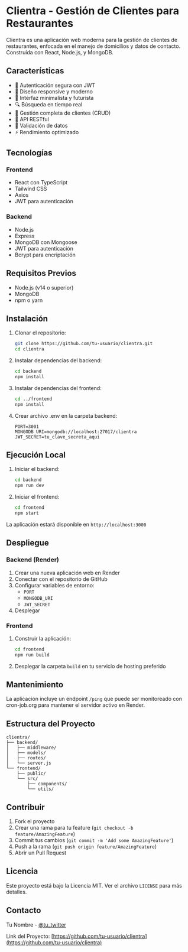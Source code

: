 # Clientra - Gestión de Clientes para Restaurantes

Clientra es una aplicación web moderna para la gestión de clientes de restaurantes, enfocada en el manejo de domicilios y datos de contacto. Construida con React, Node.js, y MongoDB.

## Características

- 🔐 Autenticación segura con JWT
- 📱 Diseño responsive y moderno
- 🎨 Interfaz minimalista y futurista
- 🔍 Búsqueda en tiempo real
- 📝 Gestión completa de clientes (CRUD)
- 🚀 API RESTful
- 🎯 Validación de datos
- ⚡ Rendimiento optimizado

## Tecnologías

### Frontend
- React con TypeScript
- Tailwind CSS
- Axios
- JWT para autenticación

### Backend
- Node.js
- Express
- MongoDB con Mongoose
- JWT para autenticación
- Bcrypt para encriptación

## Requisitos Previos

- Node.js (v14 o superior)
- MongoDB
- npm o yarn

## Instalación

1. Clonar el repositorio:
   ```bash
   git clone https://github.com/tu-usuario/clientra.git
   cd clientra
   ```

2. Instalar dependencias del backend:
   ```bash
   cd backend
   npm install
   ```

3. Instalar dependencias del frontend:
   ```bash
   cd ../frontend
   npm install
   ```

4. Crear archivo .env en la carpeta backend:
   ```
   PORT=3001
   MONGODB_URI=mongodb://localhost:27017/clientra
   JWT_SECRET=tu_clave_secreta_aqui
   ```

## Ejecución Local

1. Iniciar el backend:
   ```bash
   cd backend
   npm run dev
   ```

2. Iniciar el frontend:
   ```bash
   cd frontend
   npm start
   ```

La aplicación estará disponible en `http://localhost:3000`

## Despliegue

### Backend (Render)

1. Crear una nueva aplicación web en Render
2. Conectar con el repositorio de GitHub
3. Configurar variables de entorno:
   - `PORT`
   - `MONGODB_URI`
   - `JWT_SECRET`
4. Desplegar

### Frontend

1. Construir la aplicación:
   ```bash
   cd frontend
   npm run build
   ```

2. Desplegar la carpeta `build` en tu servicio de hosting preferido

## Mantenimiento

La aplicación incluye un endpoint `/ping` que puede ser monitoreado con cron-job.org para mantener el servidor activo en Render.

## Estructura del Proyecto

```
clientra/
├── backend/
│   ├── middleware/
│   ├── models/
│   ├── routes/
│   └── server.js
└── frontend/
    ├── public/
    └── src/
        ├── components/
        └── utils/
```

## Contribuir

1. Fork el proyecto
2. Crear una rama para tu feature (`git checkout -b feature/AmazingFeature`)
3. Commit tus cambios (`git commit -m 'Add some AmazingFeature'`)
4. Push a la rama (`git push origin feature/AmazingFeature`)
5. Abrir un Pull Request

## Licencia

Este proyecto está bajo la Licencia MIT. Ver el archivo `LICENSE` para más detalles.

## Contacto

Tu Nombre - [@tu_twitter](https://twitter.com/tu_twitter)

Link del Proyecto: [https://github.com/tu-usuario/clientra](https://github.com/tu-usuario/clientra) 
